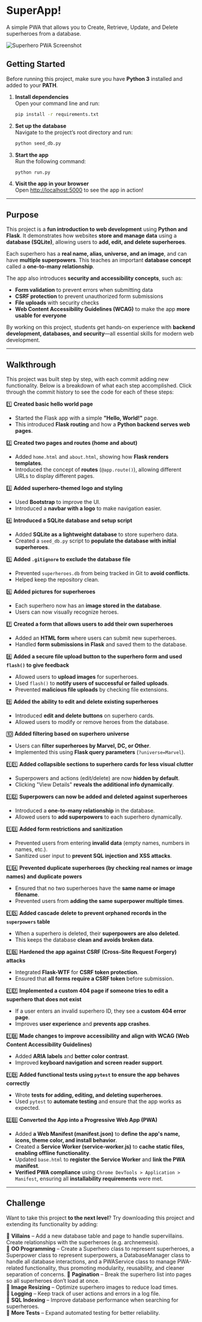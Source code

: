 # SuperApp!

A simple PWA that allows you to Create, Retrieve, Update, and Delete superheroes from a database.

![Superhero PWA Screenshot](screenshot-pwa.png)  

## Getting Started  

Before running this project, make sure you have **Python 3** installed and added to your **PATH**.  

1. **Install dependencies**  
   Open your command line and run:  
   ```sh
   pip install -r requirements.txt
   ```
2. **Set up the database**  
   Navigate to the project’s root directory and run:  
   ```sh
   python seed_db.py
   ```
3. **Start the app**  
   Run the following command:  
   ```sh
   python run.py
   ```
4. **Visit the app in your browser**  
   Open [http://localhost:5000](http://localhost:5000) to see the app in action!  

---

## Purpose  

This project is a **fun introduction to web development** using **Python and Flask**. It demonstrates how websites **store and manage data** using a **database (SQLite)**, allowing users to **add, edit, and delete superheroes**.  

Each superhero has a **real name, alias, universe, and an image**, and can have **multiple superpowers**. This teaches an important **database concept** called a **one-to-many relationship**.  

The app also introduces **security and accessibility concepts**, such as:  
- **Form validation** to prevent errors when submitting data  
- **CSRF protection** to prevent unauthorized form submissions  
- **File uploads** with security checks  
- **Web Content Accessibility Guidelines (WCAG)** to make the app **more usable for everyone**  

By working on this project, students get hands-on experience with **backend development, databases, and security**—all essential skills for modern web development.

---

## Walkthrough  

This project was built step by step, with each commit adding new functionality. Below is a breakdown of what each step accomplished. Click through the commit history to see the code for each of these steps: 

1️⃣ **Created basic hello world page**  
   - Started the Flask app with a simple **"Hello, World!"** page.  
   - This introduced **Flask routing** and how a **Python backend serves web pages**.  

2️⃣ **Created two pages and routes (home and about)**  
   - Added `home.html` and `about.html`, showing how **Flask renders templates**.  
   - Introduced the concept of **routes** (`@app.route()`), allowing different URLs to display different pages.  

3️⃣ **Added superhero-themed logo and styling**  
   - Used **Bootstrap** to improve the UI.  
   - Introduced a **navbar with a logo** to make navigation easier.  

4️⃣ **Introduced a SQLite database and setup script**  
   - Added **SQLite as a lightweight database** to store superhero data.  
   - Created a `seed_db.py` script to **populate the database with initial superheroes**.  

5️⃣ **Added `.gitignore` to exclude the database file**  
   - Prevented `superheroes.db` from being tracked in Git to **avoid conflicts**.  
   - Helped keep the repository clean.  

6️⃣ **Added pictures for superheroes**  
   - Each superhero now has an **image stored in the database**.  
   - Users can now visually recognize heroes.  

7️⃣ **Created a form that allows users to add their own superheroes**  
   - Added an **HTML form** where users can submit new superheroes.  
   - Handled **form submissions in Flask** and saved them to the database.  

8️⃣ **Added a secure file upload button to the superhero form and used `flash()` to give feedback**  
   - Allowed users to **upload images** for superheroes.  
   - Used `flash()` to **notify users of successful or failed uploads**.  
   - Prevented **malicious file uploads** by checking file extensions.  

9️⃣ **Added the ability to edit and delete existing superheroes**  
   - Introduced **edit and delete buttons** on superhero cards.  
   - Allowed users to modify or remove heroes from the database.  

🔟 **Added filtering based on superhero universe**  
   - Users can **filter superheroes by Marvel, DC, or Other**.  
   - Implemented this using **Flask query parameters** (`?universe=Marvel`).  

1️⃣1️⃣ **Added collapsible sections to superhero cards for less visual clutter**  
   - Superpowers and actions (edit/delete) are now **hidden by default**.  
   - Clicking "View Details" **reveals the additional info dynamically**.  

1️⃣2️⃣ **Superpowers can now be added and deleted against superheroes**  
   - Introduced a **one-to-many relationship** in the database.  
   - Allowed users to **add superpowers** to each superhero dynamically.  

1️⃣3️⃣ **Added form restrictions and sanitization**  
   - Prevented users from entering **invalid data** (empty names, numbers in names, etc.).  
   - Sanitized user input to **prevent SQL injection and XSS attacks**.  

1️⃣4️⃣ **Prevented duplicate superheroes (by checking real names or image names) and duplicate powers**  
   - Ensured that no two superheroes have the **same name or image filename**.  
   - Prevented users from **adding the same superpower multiple times**.  

1️⃣5️⃣ **Added cascade delete to prevent orphaned records in the `superpowers` table**  
   - When a superhero is deleted, their **superpowers are also deleted**.  
   - This keeps the database **clean and avoids broken data**.  

1️⃣6️⃣ **Hardened the app against CSRF (Cross-Site Request Forgery) attacks**  
   - Integrated **Flask-WTF** for **CSRF token protection**.  
   - Ensured that **all forms require a CSRF token** before submission.  

1️⃣7️⃣ **Implemented a custom 404 page if someone tries to edit a superhero that does not exist**  
   - If a user enters an invalid superhero ID, they see a **custom 404 error page**.  
   - Improves **user experience** and **prevents app crashes**.  

1️⃣8️⃣ **Made changes to improve accessibility and align with WCAG (Web Content Accessibility Guidelines)**  
   - Added **ARIA labels** and **better color contrast**.  
   - Improved **keyboard navigation and screen reader support**.  

1️⃣9️⃣ **Added functional tests using `pytest` to ensure the app behaves correctly**  
   - Wrote **tests for adding, editing, and deleting superheroes**.  
   - Used `pytest` to **automate testing** and ensure that the app works as expected.  

2️⃣0️⃣ **Converted the App into a Progressive Web App (PWA)**  
   - Added **a Web Manifest (manifest.json)** to **define the app's name, icons, theme color, and install behavior**. 
   - Created a **Service Worker (service-worker.js)** to **cache static files, enabling offline functionality**.
   - Updated `base.html` to **register the Service Worker** and **link the PWA manifest**.
   - **Verified PWA compliance** using `Chrome DevTools > Application > Manifest`, ensuring all **installability requirements** were met.

---

## Challenge  

Want to take this project **to the next level**? Try downloading this project and extending its functionality by adding:  

🔹 **Villains** – Add a new database table and page to handle supervillains. Create relationships with the superheroes (e.g. archnemesis).    
🔹 **OO Programming** – Create a Superhero class to represent superheroes, a Superpower class to represent superpowers, a DatabaseManager class to handle all database interactions, and a PWAService class to manage PWA-related functionality, thus promoting modularity, reusability, and cleaner separation of concerns. 
🔹 **Pagination** – Break the superhero list into pages so all superheroes don’t load at once.  
🔹 **Image Resizing** – Optimize superhero images to reduce load times.  
🔹 **Logging** – Keep track of user actions and errors in a log file.  
🔹 **SQL Indexing** – Improve database performance when searching for superheroes.  
🔹 **More Tests** – Expand automated testing for better reliability.  

